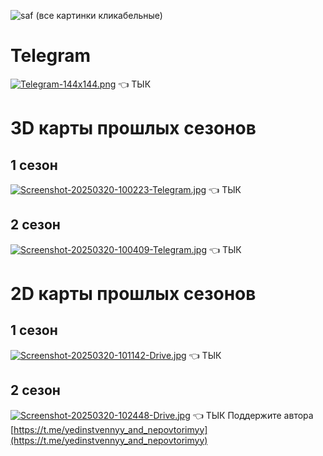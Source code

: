 ![saf](https://ahahachahahahahahaah.github.io/saf/Screenshot_20250303_092936_ibisPaint%20X.jpg)
(все картинки кликабельные)
# Telegram 
[![Telegram-144x144.png](https://i.postimg.cc/DfDR3Ww8/Telegram-144x144.png)](https://t.me/SAFcraft) 👈 ТЫК
# 3D карты прошлых сезонов
## 1 сезон
[![Screenshot-20250320-100223-Telegram.jpg](https://i.postimg.cc/T1M33n8Q/Screenshot-20250320-100223-Telegram.jpg)](https://ahahachahahahahahaah.github.io/saf/import/index.html) 👈 ТЫК
## 2 сезон 
[![Screenshot-20250320-100409-Telegram.jpg](https://i.postimg.cc/QC1VQ0gR/Screenshot-20250320-100409-Telegram.jpg)](https://ahahachahahahahahaah.github.io/saf/import2/index.html) 👈 ТЫК
# 2D карты прошлых сезонов
## 1 сезон
[![Screenshot-20250320-101142-Drive.jpg](https://i.postimg.cc/C545rJ5X/Screenshot-20250320-101142-Drive.jpg)](https://drive.google.com/file/d/1rMKw-SBjheKuTMex-30pIvsazanlZ6MR/view?usp=drivesdk) 👈 ТЫК
## 2 сезон 
[![Screenshot-20250320-102448-Drive.jpg](https://i.postimg.cc/MHNnkXqJ/Screenshot-20250320-102448-Drive.jpg)](https://drive.google.com/file/d/11rQNH4b63vlrpX4KLRKWGiGO77d4d8kC/view?usp=drivesdk) 👈 ТЫК
Поддержите автора [https://t.me/yedinstvennyy_and_nepovtorimyy](https://t.me/yedinstvennyy_and_nepovtorimyy)
